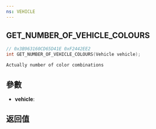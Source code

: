 ```yaml
---
ns: VEHICLE
---
```

## GET_NUMBER_OF_VEHICLE_COLOURS

```c
// 0x3B963160CD65D41E 0xF2442EE2
int GET_NUMBER_OF_VEHICLE_COLOURS(Vehicle vehicle);
```

```
Actually number of color combinations  
```

## 參數
* **vehicle**: 

## 返回值

